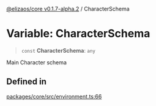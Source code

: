 [@elizaos/core v0.1.7-alpha.2](../index.md) / CharacterSchema

# Variable: CharacterSchema

> `const` **CharacterSchema**: `any`

Main Character schema

## Defined in

[packages/core/src/environment.ts:66](https://github.com/elizaOS/eliza/blob/main/packages/core/src/environment.ts#L66)
